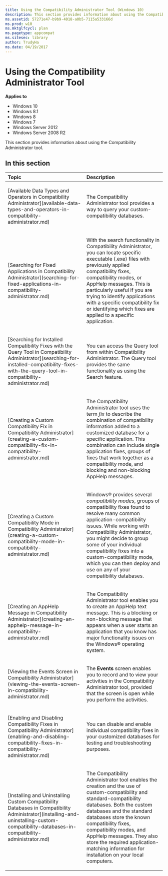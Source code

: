 ```yaml
---
title: Using the Compatibility Administrator Tool (Windows 10)
description: This section provides information about using the Compatibility Administrator tool.
ms.assetid: 57271e47-b9b9-4018-a0b5-7115a533166d
ms.prod: w10
ms.mktglfcycl: plan
ms.pagetype: appcompat
ms.sitesec: library
author: TrudyHa
ms.date: 04/19/2017
---
```


# Using the Compatibility Administrator Tool


**Applies to**

-   Windows 10
-   Windows 8.1
-   Windows 8
-   Windows 7
-   Windows Server 2012
-   Windows Server 2008 R2

This section provides information about using the Compatibility Administrator tool.

## In this section


<table>
<colgroup>
<col width="50%" />
<col width="50%" />
</colgroup>
<thead>
<tr class="header">
<th align="left">Topic</th>
<th align="left">Description</th>
</tr>
</thead>
<tbody>
<tr class="odd">
<td align="left"><p>[Available Data Types and Operators in Compatibility Administrator](available-data-types-and-operators-in-compatibility-administrator.md)</p></td>
<td align="left"><p>The Compatibility Administrator tool provides a way to query your custom-compatibility databases.</p></td>
</tr>
<tr class="even">
<td align="left"><p>[Searching for Fixed Applications in Compatibility Administrator](searching-for-fixed-applications-in-compatibility-administrator.md)</p></td>
<td align="left"><p>With the search functionality in Compatibility Administrator, you can locate specific executable (.exe) files with previously applied compatibility fixes, compatibility modes, or AppHelp messages. This is particularly useful if you are trying to identify applications with a specific compatibility fix or identifying which fixes are applied to a specific application.</p></td>
</tr>
<tr class="odd">
<td align="left"><p>[Searching for Installed Compatibility Fixes with the Query Tool in Compatibility Administrator](searching-for-installed-compatibility-fixes-with-the-query-tool-in-compatibility-administrator.md)</p></td>
<td align="left"><p>You can access the Query tool from within Compatibility Administrator. The Query tool provides the same functionality as using the Search feature.</p></td>
</tr>
<tr class="even">
<td align="left"><p>[Creating a Custom Compatibility Fix in Compatibility Administrator](creating-a-custom-compatibility-fix-in-compatibility-administrator.md)</p></td>
<td align="left"><p>The Compatibility Administrator tool uses the term <em>fix</em> to describe the combination of compatibility information added to a customized database for a specific application. This combination can include single application fixes, groups of fixes that work together as a compatibility mode, and blocking and non-blocking AppHelp messages.</p></td>
</tr>
<tr class="odd">
<td align="left"><p>[Creating a Custom Compatibility Mode in Compatibility Administrator](creating-a-custom-compatibility-mode-in-compatibility-administrator.md)</p></td>
<td align="left"><p>Windows® provides several <em>compatibility modes</em>, groups of compatibility fixes found to resolve many common application-compatibility issues. While working with Compatibility Administrator, you might decide to group some of your individual compatibility fixes into a custom-compatibility mode, which you can then deploy and use on any of your compatibility databases.</p></td>
</tr>
<tr class="even">
<td align="left"><p>[Creating an AppHelp Message in Compatibility Administrator](creating-an-apphelp-message-in-compatibility-administrator.md)</p></td>
<td align="left"><p>The Compatibility Administrator tool enables you to create an AppHelp text message. This is a blocking or non-blocking message that appears when a user starts an application that you know has major functionality issues on the Windows® operating system.</p></td>
</tr>
<tr class="odd">
<td align="left"><p>[Viewing the Events Screen in Compatibility Administrator](viewing-the-events-screen-in-compatibility-administrator.md)</p></td>
<td align="left"><p>The <strong>Events</strong> screen enables you to record and to view your activities in the Compatibility Administrator tool, provided that the screen is open while you perform the activities.</p></td>
</tr>
<tr class="even">
<td align="left"><p>[Enabling and Disabling Compatibility Fixes in Compatibility Administrator](enabling-and-disabling-compatibility-fixes-in-compatibility-administrator.md)</p></td>
<td align="left"><p>You can disable and enable individual compatibility fixes in your customized databases for testing and troubleshooting purposes.</p></td>
</tr>
<tr class="odd">
<td align="left"><p>[Installing and Uninstalling Custom Compatibility Databases in Compatibility Administrator](installing-and-uninstalling-custom-compatibility-databases-in-compatibility-administrator.md)</p></td>
<td align="left"><p>The Compatibility Administrator tool enables the creation and the use of custom-compatibility and standard-compatibility databases. Both the custom databases and the standard databases store the known compatibility fixes, compatibility modes, and AppHelp messages. They also store the required application-matching information for installation on your local computers.</p></td>
</tr>
</tbody>
</table>

 

 

 





